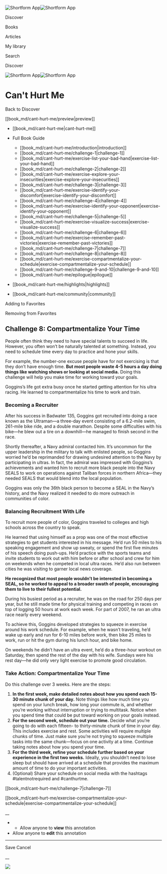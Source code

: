 ![Shortform App](/img/logo.36a2399e.svg)![Shortform App](/img/logo-dark.70c1b072.svg)

Discover

Books

Articles

My library

Search

Discover

![Shortform App](/img/logo.36a2399e.svg)![Shortform App](/img/logo-dark.70c1b072.svg)

# Can't Hurt Me

Back to Discover

[[book_md/cant-hurt-me/preview|preview]]

  * [[book_md/cant-hurt-me|cant-hurt-me]]
  * Full Book Guide

    * [[book_md/cant-hurt-me/introduction|introduction]]
    * [[book_md/cant-hurt-me/challenge-1|challenge-1]]
    * [[book_md/cant-hurt-me/exercise-list-your-bad-hand|exercise-list-your-bad-hand]]
    * [[book_md/cant-hurt-me/challenge-2|challenge-2]]
    * [[book_md/cant-hurt-me/exercise-explore-your-insecurities|exercise-explore-your-insecurities]]
    * [[book_md/cant-hurt-me/challenge-3|challenge-3]]
    * [[book_md/cant-hurt-me/exercise-identify-your-discomfort|exercise-identify-your-discomfort]]
    * [[book_md/cant-hurt-me/challenge-4|challenge-4]]
    * [[book_md/cant-hurt-me/exercise-identify-your-opponent|exercise-identify-your-opponent]]
    * [[book_md/cant-hurt-me/challenge-5|challenge-5]]
    * [[book_md/cant-hurt-me/exercise-visualize-success|exercise-visualize-success]]
    * [[book_md/cant-hurt-me/challenge-6|challenge-6]]
    * [[book_md/cant-hurt-me/exercise-remember-past-victories|exercise-remember-past-victories]]
    * [[book_md/cant-hurt-me/challenge-7|challenge-7]]
    * [[book_md/cant-hurt-me/challenge-8|challenge-8]]
    * [[book_md/cant-hurt-me/exercise-compartmentalize-your-schedule|exercise-compartmentalize-your-schedule]]
    * [[book_md/cant-hurt-me/challenge-9-and-10|challenge-9-and-10]]
    * [[book_md/cant-hurt-me/epilogue|epilogue]]
  * [[book_md/cant-hurt-me/highlights|highlights]]
  * [[book_md/cant-hurt-me/community|community]]



Adding to Favorites 

Removing from Favorites 

## Challenge 8: Compartmentalize Your Time

People often think they need to have special talents to succeed in life. However, you often won’t be naturally talented at something. Instead, you need to schedule time every day to practice and hone your skills.

For example, the number-one excuse people have for not exercising is that they don’t have enough time. **But most people waste 4-5 hours a day doing things like watching shows or looking at social media.** Doing this challenge will help you make time for working toward your goals.

Goggins’s life got extra busy once he started getting attention for his ultra racing. He learned to compartmentalize his time to work and train.

### Becoming a Recruiter

After his success in Badwater 135, Goggins got recruited into doing a race known as the Ultraman—a three-day event consisting of a 6.2-mile swim, 261-mile bike ride, and a double marathon. Despite some difficulties with his bike—he blew out a tire on a downhill—he managed to finish second in the race.

Shortly thereafter, a Navy admiral contacted him. It’s uncommon for the upper leadership in the military to talk with enlisted people, so Goggins worried he’d be reprimanded for drawing undesired attention to the Navy by participating in ultras. In fact, the admiral was impressed with Goggins’s achievements and wanted him to recruit more black people into the Navy SEALS to work on operations against Taliban forces in northern Africa—they needed SEALS that would blend into the local population.

Goggins was only the 36th black person to become a SEAL in the Navy’s history, and the Navy realized it needed to do more outreach in communities of color.

### Balancing Recruitment With Life

To recruit more people of color, Goggins traveled to colleges and high schools across the country to speak.

He learned that using himself as a prop was one of the most effective strategies to get students interested in his message. He’d run 50 miles to his speaking engagement and show up sweaty, or spend the first five minutes of his speech doing push-ups. He’d practice with the sports teams and invite students to work out with him before or after school and crew for him on weekends when he competed in local ultra races. He’d also run between cities he was visiting to garner local news coverage.

**He recognized that most people wouldn’t be interested in becoming a SEAL, so he worked to appeal to a broader swath of people, encouraging them to live to their fullest potential.**

During his busiest period as a recruiter, he was on the road for 250 days per year, but he still made time for physical training and competing in races on top of logging 50 hours at work each week. For part of 2007, he ran an ultra race nearly every weekend.

To achieve this, Goggins developed strategies to squeeze in exercise around his work schedule. For example, when he wasn’t traveling, he’d wake up early and run for 6-10 miles before work, then bike 25 miles to work, run or hit the gym during his lunch hour, and bike home.

On weekends he didn’t have an ultra event, he’d do a three-hour workout on Saturday, then spend the rest of the day with his wife. Sundays were his rest day—he did only very light exercise to promote good circulation.

### Take Action: Compartmentalize Your Time

Do this challenge over 3 weeks. Here are the steps:

  1. **In the first week, make detailed notes about how you spend each 15-30 minute chunk of your day.** Note things like how much time you spend on your lunch break, how long your commute is, and whether you’re working without interruption or trying to multitask. Notice when you spend time that could be put toward working on your goals instead.
  2. **For the second week, schedule out your time.** Decide what you’re going to do with each fifteen- to thirty-minute chunk of time in your day. This includes exercise and rest. Some activities will require multiple chunks of time. Just make sure you’re not trying to squeeze multiple tasks into the same chunk—focus on one activity at a time. Continue taking notes about how you spend your time.
  3. **For the third week, refine your schedule further based on your experience in the first two weeks.** Ideally, you shouldn’t need to lose sleep but should have arrived at a schedule that provides the maximum amount of time to do your important activities.
  4. (Optional) Share your schedule on social media with the hashtags #talentnotrequired and #canthurtme.



[[book_md/cant-hurt-me/challenge-7|challenge-7]]

[[book_md/cant-hurt-me/exercise-compartmentalize-your-schedule|exercise-compartmentalize-your-schedule]]

__

  *   * Allow anyone to **view** this annotation
  * Allow anyone to **edit** this annotation



* * *

Save Cancel

__




![](https://bat.bing.com/action/0?ti=56018282&Ver=2&mid=74818666-cd15-4ba4-a894-f7c687f567e3&sid=49fff5b0636c11eeb9c611038afc8668&vid=4a005010636c11ee80c703d4c4a7acd5&vids=0&msclkid=N&pi=0&lg=en-US&sw=800&sh=600&sc=24&nwd=1&tl=Shortform%20%7C%20Can't%20Hurt%20Me&p=https%3A%2F%2Fwww.shortform.com%2Fapp%2Fbook%2Fcant-hurt-me%2Fchallenge-8&r=&lt=440&evt=pageLoad&sv=1&rn=105879)
